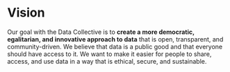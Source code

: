 # Vision

Our goal with the Data Collective is to **create a more democratic, egalitarian, and innovative approach to data** that is open, transparent, and community-driven. We believe that data is a public good and that everyone should have access to it. We want to make it easier for people to share, access, and use data in a way that is ethical, secure, and sustainable.
